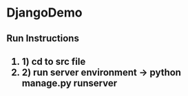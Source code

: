 # DjangoDemo


<h2>Run Instructions<h2> 

<ol>
<li>1) cd to src file</li>
<li>2) run server environment -> python manage.py runserver</li>
<ol>
